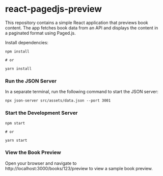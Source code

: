 # react-pagedjs-preview

This repository contains a simple React application that previews book content. The app fetches book data from an API and displays the content in a paginated format using Paged.js.

Install dependencies:

```
npm install

# or

yarn install
```

### Run the JSON Server

In a separate terminal, run the following command to start the JSON server:

```
npx json-server src/assets/data.json --port 3001
```

### Start the Development Server

```
npm start

# or

yarn start

```

### View the Book Preview

Open your browser and navigate to http://localhost:3000/books/123/preview to view a sample book preview.
